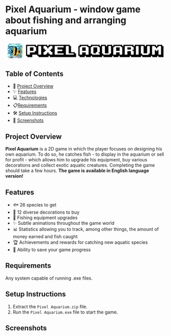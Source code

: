 # Pixel Aquarium - window game about fishing and arranging aquarium

<div align="center">
  <img src="./ss/logo.png"/>
</div>

## Table of Contents
- 🚀 [Project Overview](#project-overview)
- ✨ [Features](#features)
- 💻 [Technologies](#technologies)
- 📋[Requirements](#requirements)
- 🛠️ [Setup Instructions](#setup-instructions)
- 📸 [Screenshots](#screenshots)

## Project Overview

**Pixel Aquarium** is a 2D game in which the player focuses on designing his own aquarium. To do so, he catches fish - to display in the aquarium or sell for profit - which allows him to upgrade his equipment, buy various decorations and collect exotic aquatic creatures. Completing the game should take a few hours. **The game is available in English language version!**

## Features

- 🐟 26 species to get
- 🪸 12 diverse decorations to buy
- 🎣 Fishing equipment upgrades
- ✨ Subtle animations throughout the game world
- 📊 Statistics allowing you to track, among other things, the amount of money earned and fish caught
- 🏆 Achievements and rewards for catching new aquatic species
- 💾 Ability to save your game progress

## Requirements
Any system capable of running .exe files.

## Setup Instructions

1. Extract the `Pixel Aquarium.zip` file.
2. Run the `Pixel Aquarium.exe` file to start the game.

## Screenshots


